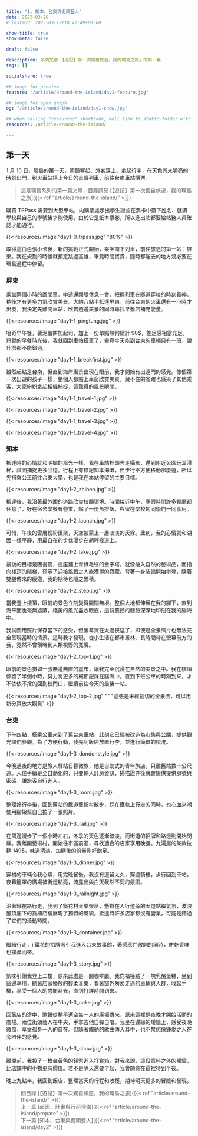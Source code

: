 ```yaml
---
title: "1. 知本、台東與街頭藝人"
date: 2023-03-26
# lastmod: 2023-03-17T18:42:49+08:00

show-title: true
show-meta: false

draft: false

description: 系列文章「【遊記】第一次獨自旅遊，我的環島之旅」的第一篇
tags: []

socialshare: true

## image for preview
feature: "/article/around-the-island/day1-feature.jpg"

## image for open graph
og: "/article/around-the-island/day1-show.jpg"

## when calling "resources" shortcode, well link to static folder with this path 
resources: /article/around-the-island/

---
```


<!-- 16 -->

## 第一天

1 月 16 日，環島的第一天，鬧鐘響起、外套穿上、拿起行李，在天色尚未明亮的時刻出門，到火車站搭上今日的首班列車，前往台南車站購票。

<!--more-->

> 這是環島系列的第一篇文章，目錄請見 [【遊記】第一次獨自旅遊，我的環島之旅]({{< ref "article/around-the-island/" >}})

購買 TRPass 需要到大型車站，向購票處示出學生證並在票卡中簽下姓名、就讀學校與自己的學號後才能使用。由於它是紙本票卷，所以進出站都要給站務人員確認才能通行。

{{< resources/image "day1-0_trpass.jpg" "80%"  >}}

取得這白色張小卡後，新的挑戰正式開始，乘坐南下列車，前往旅途的第一站：屏東。我在規劃的時候就預定跳過高雄，畢竟時間寶貴，隨時都能去的地方沒必要在環島過程中停留。

### 屏東

乘坐兩個小時的區間車，中途還閉眼休息一會，把握列車在隧道穿梭的時刻養神，稍後才有更多力氣欣賞美景。大約八點半抵達屏東，前往台東的火車還有一小時才出發，我決定先離開車站，欣賞週邊美景的同時尋找早餐店補充能量。

{{< resources/image "day1-1_pingtung.jpg"  >}}

哈奇早午餐，薯泥蛋餅加起司，加上一份單點熱狗總計 90$，飽足感相當充足。短暫的早餐時光後，我就回到車站搭車了，畢竟今天能到台東的車輛只有一班，說什麼都不能錯過。

{{< resources/image "day1-1_breakfirst.jpg"  >}}

雖然起點是台南，但直到海岸風景出現在眼前，我才開始有出遠門的感覺。像個第一次出遊的孩子一樣，整個人都貼上車窗欣賞美景，藏不住的雀躍也感染了其他乘客，大家紛紛拿起相機捕捉，這難得的風景瞬間。

{{< resources/image "day1-1_travel-1.jpg"  >}}

{{< resources/image "day1-1_travel-2.jpg"  >}}

{{< resources/image "day1-1_travel-3.jpg"  >}}

{{< resources/image "day1-1_travel-4.jpg"  >}}

### 知本

抵達時的心情就和明媚的風光一樣，我在車站裡頭奔走攝影，還到附近公園玩溜滑梯，試圖捕捉更多回憶。行程上有標記知本海灘，但步行不方便移動那麼遠，所以先搭乘公車前往台東大學，也是我在本站停留的主要目標。

{{< resources/image "day1-2_zhiben.jpg"  >}}

抵達後，我沿著最外圍的道路欣賞校園環境。時間接近中午，寒假時間許多餐廳都休息了，好在宿舍學餐有營業，點了一份魚排飯，與留在學校的同學們一同享用。

{{< resources/image "day1-2_launch.jpg"  >}}

可惜，午後的雲層紛紛匯聚，天空被蒙上一層淡淡的灰霧。此刻，我的心情就和湖面一樣平靜，用最自在的步伐漫步在胡畔棧道上。

{{< resources/image "day1-2_lake.jpg"  >}}

最後的目標是圖書管，這座鋪上青綠毛毯的金字塔，就像融入自然的藝術品，而指向樓頂的階梯，預示了迎接挑戰之人能獲得的寶藏。背著一身裝備開始攀登，隨著雙腿傳來的疲憊，我的期待也隨之累積。

{{< resources/image "day1-2_step.jpg"  >}}

當我登上樓頂，眼前的景色立刻變得開闊無垠。整個大地都伸展在我的腳下，直到海平面也毫無遮蔽，絕美的風光盡收眼底，這份震撼的體驗深深地印刻在我的腦海中。

我試圖用照片保存當下的感受，但螢幕實在太過狹隘了，即使是全景照片也無法完全呈現當時的情景。這時我才發現，從小生活在都市叢林、長時間待在螢幕前方的我，竟然不曾領略到人類視野的寬廣。

{{< resources/image "day1-2_top-1.jpg"  >}}

眼前的景色猶如一張無邊無際的畫布，讓我完全沉浸在自然的美景之中。我在樓頂停留了半個小時，努力將更多的細節記錄在腦海中，直到下班公車的時刻到來，才不依依不捨的回到校門口，繼續前往今天的最後一站。

{{< resources/image "day1-2_top-2.jpg" "" "這張是未經裁切的全景圖，可以用新分頁放大觀賞" >}}

### 台東

下午四點，搭乘公車來到了舊台東車站，此刻它已經被改造為市集與公園，提供觀光課們參觀。為了方便行動，我先到飯店放置行李，並進行簡單的梳洗。

{{< resources/image "day1-3_dondonstyle.jpg"  >}}

今晚過夜的地方是旅人驛站日暮微旅，他是自助式的青年旅店，只離舊站數十公尺遠。入住手續是全自動化的，只要輸入訂房資訊，掃描證件後就會提供提供房號與密碼，讓旅客自行進入。

{{< resources/image "day1-3_room.jpg"  >}}

整理好行李後，回到舊站的鐵道藝術村散步，踩在鐵軌上行走的同時，也心血來潮使用腳架幫自己拍了一張照片。

{{< resources/image "day1-3_rail.jpg"  >}}

在周邊漫步了一個小時左右，冬季的天色逐漸暗淡，而街道的招牌和路燈則開始閃爍。我離開藝術村，開始往市區前進，尋找適合的店家享用晚餐。九湯屋的某款拉麵 149$，味道清淡，加麵後的份量剛好飽足。

{{< resources/image "day1-3_dinner.jpg"  >}}

穿梭的車輛令我心煩，用完晚餐後，我沒有逗留太久，穿過騎樓，步行回到車站。夜幕籠罩的廣場被街燈點亮，流露出與白天截然不同的氛圍。

{{< resources/image "day1-3_railnight.jpg"  >}}

沿著鐵花路行走，我到了鐵花村音樂聚落，懸掛在人行道旁的天燈點綴氣氛，波浪屋頂底下的貨櫃店舖展現了獨特的風貌。抵達時許多店家都沒有營業，可能是錯過了它們的活動時間。

{{< resources/image "day1-3_container.jpg"  >}}

繼續行走，i 鐵花的招牌吸引我進入台東故事館，著感應門敞開的同時，餅乾香味也撲鼻而來。

{{< resources/image "day1-3_story.jpg"  >}}

氣味引領我登上二樓，原來此處是一間咖啡廳。我向櫃檯點了一塊乳酪蛋糕，坐到窗邊享用，聽著店家播放的輕柔音樂，看著窗外匆匆走過的車輛與人群，收起手機，享受一個人的悠閒時光，直到打烊時間到來。

{{< resources/image "day1-3_cake.jpg"  >}}

回飯店的途中，歌聲從稍早還空無一人的廣場傳來，原來這裡是夜晚才開始活動的廣場。兩位街頭藝人在中央，手拿吉他自彈自唱。我坐在邊緣的矮牆上，感受夜晚微風，享受孤身一人的自在。但隨著觸動的歌曲傳入耳中，也不禁想像鍾愛之人在旁陪伴的感覺。

{{< resources/image "day1-3_show.jpg"  >}}

離開前，我投了一枚金黃色的錢幣進入打賞箱，對我來說，這段意料之外的體驗，比店鋪中的小物更有價值。若不是隔天還要早起，我會願意在這裡待到半夜。

晚上九點半，我回到飯店，整理當天的行程和收穫，期待明天更多的冒險和發現。

> 回目錄 [【遊記】第一次獨自旅遊，我的環島之旅]({{< ref "article/around-the-island/" >}})  
> 上一篇 [起因、計畫與行前預備]({{< ref "article/around-the-island/prepare" >}})  
> 下一篇 [知本、台東與街頭藝人]({{< ref "article/around-the-island/day2" >}})  
